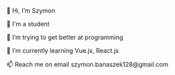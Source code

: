 <p>👋 Hi, I’m Szymon </p>
<p>📖 I'm a student </p>
<p>👀 I’m trying to get better at programming </p>
<p>🌱 I’m currently learning Vue.js, React.js </p>
<p>📫 Reach me on email szymon.banaszek128@gmail.com </p>
